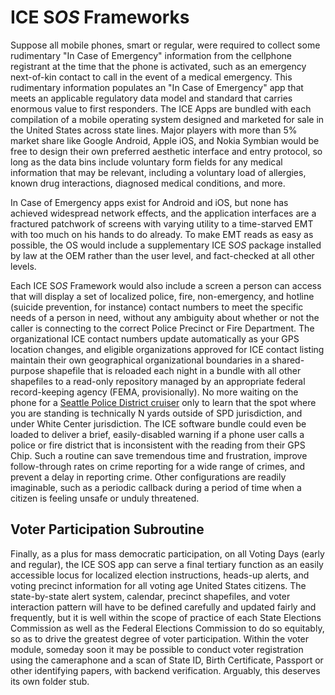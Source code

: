 ICE S<em>OS</em> Frameworks
====================
Suppose all mobile phones, smart or regular, were required to collect some rudimentary "In Case of Emergency" information from the cellphone registrant at the time that the phone is activated, such as an emergency next-of-kin contact to call in the event of a medical emergency. This rudimentary information populates an "In Case of Emergency" app that meets an applicable regulatory data model and standard that carries enormous value to first responders. The ICE Apps are bundled with each compilation of a mobile operating system designed and marketed for sale in the United States across state lines. Major players with more than 5% market share like Google Android, Apple iOS, and Nokia Symbian would be free to design their own preferred aesthetic interface and entry protocol, so long as the data bins include voluntary form fields for any medical information that may be relevant, including a voluntary load of allergies, known drug interactions, diagnosed medical conditions, and more.

In Case of Emergency apps exist for Android and iOS, but none has achieved widespread network effects, and the application interfaces are a fractured patchwork of screens with varying utility to a time-starved EMT with too much on his hands to do already. To make EMT reads as easy as possible, the OS would include a supplementary ICE S<em>OS</em> package installed by law at the OEM rather than the user level, and fact-checked at all other levels. 

Each ICE S<em>OS</em> Framework would also include a screen a person can access that will display a set of localized police, fire, non-emergency, and hotline (suicide prevention, for instance) contact numbers to meet the specific needs of a person in need, without any ambiguity about whether or not the caller is connecting to the correct Police Precinct or Fire Department. The organizational ICE contact numbers update automatically as your GPS location changes, and eligible organizations approved for ICE contact listing maintain their own geographical organizational boundaries in a shared-purpose shapefile that is reloaded each night in a bundle with all other shapefiles to a read-only repository managed by an appropriate federal record-keeping agency (FEMA, provisionally). No more waiting on the phone for a [Seattle Police District cruiser](http://www.seattlemet.com/news-and-profiles/articles/this-is-what-happens-to-your-bike-after-its-stolen-october-2014) only to learn that the spot where you are standing is technically N yards outside of SPD jurisdiction, and under White Center jurisdiction. The ICE software bundle could even be loaded to deliver a brief, easily-disabled warning if a phone user calls a police or fire district that is inconsistent with the reading from their GPS Chip. Such a routine can save tremendous time and frustration, improve follow-through rates on crime reporting for a wide range of crimes, and prevent a delay in reporting crime. Other configurations are readily imaginable, such as a periodic callback during a period of time when a citizen is feeling unsafe or unduly threatened.

Voter Participation Subroutine
-----------------------------
Finally, as a plus for mass democratic participation, on all Voting Days (early and regular), the ICE SOS app can serve a final tertiary function as an easily accessible locus for localized election instructions, heads-up alerts, and voting precinct information for all voting age United States citizens. The state-by-state alert system, calendar, precinct shapefiles, and voter interaction pattern will have to be defined carefully and updated fairly and frequently, but it is well within the scope of practice of each State Elections Commission as well as the Federal Elections Commission to do so equitably, so as to drive the greatest degree of voter participation. Within the voter module, someday soon it may be possible to conduct voter registration using the cameraphone and a scan of State ID, Birth Certificate, Passport or other identifying papers, with backend verification. Arguably, this deserves its own folder stub.
